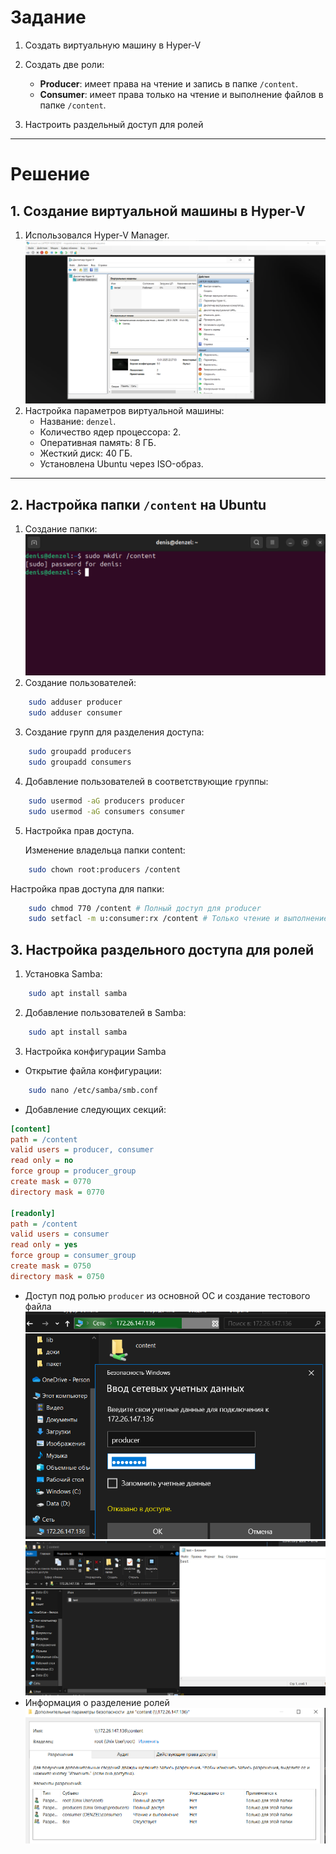 # Задание

1. Создать виртуальную машину в Hyper-V

2. Создать две роли:
	- **Producer**: имеет права на чтение и запись в папке `/content`.
	- **Consumer**: имеет права только на чтение и выполнение файлов в папке `/content`.

3. Настроить раздельный доступ для ролей

---

# Решение

## 1. Создание виртуальной машины в Hyper-V

1. Использовался Hyper-V Manager.
   ![Hyper-V Manager](./img/hyper.PNG)
2. Настройка параметров виртуальной машины:
	- Название: `denzel`.
	- Количество ядер процессора: 2.
	- Оперативная память: 8 ГБ.
	- Жесткий диск: 40 ГБ.
	- Установлена Ubuntu через ISO-образ.

---

## 2. Настройка папки `/content` на Ubuntu

1. Создание папки:
   ![directory](./img/dir.PNG)
2. Создание пользователей:
```bash
    sudo adduser producer
    sudo adduser consumer
```
3. Создание групп для разделения доступа:
```bash
    sudo groupadd producers
    sudo groupadd consumers
```
4. Добавление пользователей в соответствующие группы:
```bash
    sudo usermod -aG producers producer
    sudo usermod -aG consumers consumer
```
5. Настройка прав доступа.

   Изменение владельца папки content:
```bash
    sudo chown root:producers /content
```
Настройка прав доступа для папки:
```bash
    sudo chmod 770 /content # Полный доступ для producer
    sudo setfacl -m u:consumer:rx /content # Только чтение и выполнение для consumer
```
## 3. Настройка раздельного доступа для ролей
1. Установка Samba:
```bash
    sudo apt install samba
```
2. Добавление пользователей в Samba:
```bash
    sudo apt install samba
```
3. Настройка конфигурации Samba
- Открытие файла конфигурации:
```bash
    sudo nano /etc/samba/smb.conf
```
- Добавление следующих секций:
```ini
[content]
path = /content
valid users = producer, consumer
read only = no
force group = producer_group
create mask = 0770
directory mask = 0770

[readonly]
path = /content
valid users = consumer
read only = yes
force group = consumer_group
create mask = 0750
directory mask = 0750
```
- Доступ под ролью `producer` из основной ОС и создание тестового файла 
![producer](./img/prod.PNG)
![testprod](./img/img.png)
- Информация о разделение ролей
![img.png](./img/test.png)
